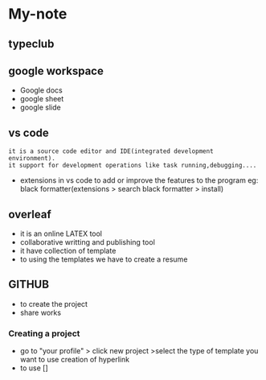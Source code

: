 # My-note
## typeclub
## google workspace
* Google docs
* google sheet
* google slide
## vs code
    it is a source code editor and IDE(integrated development environment).
    it support for development operations like task running,debugging....
  * extensions in vs code
     to add or improve the features to the program
     eg: black formatter(extensions > search black formatter > install)
## overleaf
  * it is an online LATEX tool
  * collaborative writting and publishing tool
  * it have collection of template 
  * to using the templates we have to create a resume
## GITHUB
  * to create the project
  * share works
### Creating a project
  * go to "your profile" > click new project >select the type of template you want to use
creation of hyperlink
  * to use []
    
